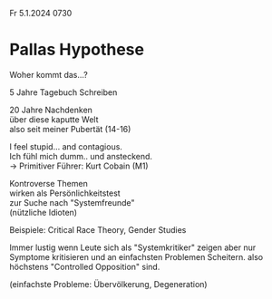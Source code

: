 Fr 5.1.2024 0730

# Pallas Hypothese

Woher kommt das...?

5 Jahre Tagebuch Schreiben

20 Jahre Nachdenken  
über diese kaputte Welt  
also seit meiner Pubertät (14-16)

I feel stupid... and contagious.  
Ich fühl mich dumm.. und ansteckend.  
-> Primitiver Führer: Kurt Cobain (M1)

Kontroverse Themen  
wirken als Persönlichkeitstest  
zur Suche nach "Systemfreunde"  
(nützliche Idioten)

Beispiele: Critical Race Theory,
Gender Studies

Immer lustig wenn Leute
sich als "Systemkritiker" zeigen
aber nur Symptome kritisieren
und an einfachsten Problemen Scheitern.
also höchstens "Controlled Opposition" sind.

(einfachste Probleme:
Übervölkerung, Degeneration)

